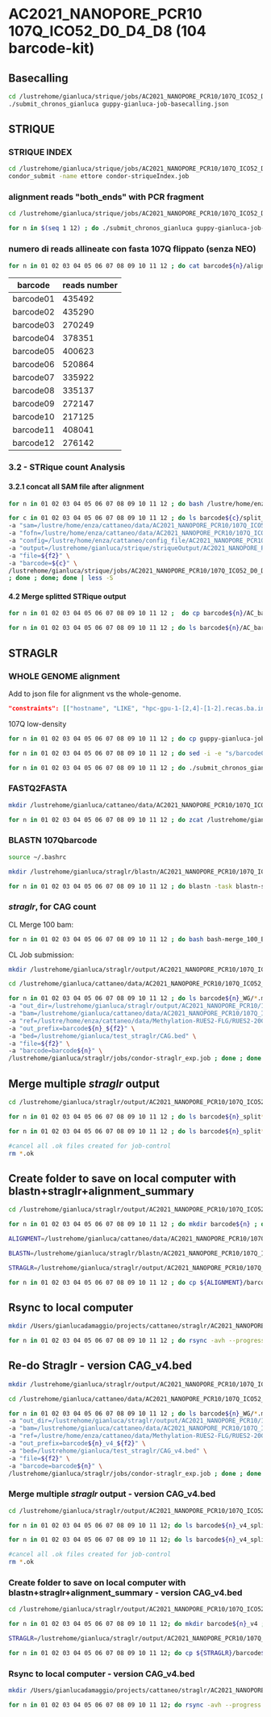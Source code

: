 # AC2021_NANOPORE_PCR10 107Q_ICO52_D0_D4_D8 (104 barcode-kit)

## Basecalling

```bash
cd /lustrehome/gianluca/strique/jobs/AC2021_NANOPORE_PCR10/107Q_ICO52_D0_D4_D8/
./submit_chronos_gianluca guppy-gianluca-job-basecalling.json
```

## STRIQUE

### STRIQUE INDEX

```bash
cd /lustrehome/gianluca/strique/jobs/AC2021_NANOPORE_PCR10/107Q_ICO52_D0_D4_D8/
condor_submit -name ettore condor-striqueIndex.job
```

### alignment reads "both_ends" with PCR fragment

```bash
cd /lustrehome/gianluca/strique/jobs/AC2021_NANOPORE_PCR10/107Q_ICO52_D0_D4_D8/

for n in $(seq 1 12) ; do ./submit_chronos_gianluca guppy-gianluca-job-align${n}.json ; done
```

### numero di reads allineate con fasta 107Q flippato (senza NEO)

```bash
for n in 01 02 03 04 05 06 07 08 09 10 11 12 ; do cat barcode${n}/alignment_summary.txt | grep 107Q | wc -l ; done
```

|barcode |reads number|
|------|--------------|
| barcode01 |  435492 |
| barcode02 |  435290 |
| barcode03 |  270249 |
| barcode04 |  378351 |
| barcode05 |  400623 |
| barcode06 |  520864 |
| barcode07 |  335922 |
| barcode08 |  335137 |
| barcode09 |  272147 |
| barcode10 |  217125 |
| barcode11 |  408041 |
| barcode12 |  276142 |

### 3.2 - STRique count Analysis

#### 3.2.1 concat all SAM file after alignment

```bash
for n in 01 02 03 04 05 06 07 08 09 10 11 12 ; do bash /lustre/home/enza/cattaneo/src/concatSAM_split4STRique_PCR10.sh /lustrehome/gianluca/cattaneo/data/AC2021_NANOPORE_PCR10/107Q_ICO52_D0_D4_D8/20211206_1531_MN37986_FAR64967_e6797311/analysis/alignment/barcode${n} 107Q ; done
```

```bash
for c in 01 02 03 04 05 06 07 08 09 10 11 12 ; do ls barcode${c}/split_fq_* | while IFS="$(printf '/')" read -r f1 f2 ; do for n in 10 ; do echo condor_submit -name ettore \
-a "sam=/lustre/home/enza/cattaneo/data/AC2021_NANOPORE_PCR10/107Q_ICO52_D0_D4_D8/20211206_1531_MN37986_FAR64967_e6797311/analysis/alignment/barcode${c}/${f2}" \
-a "fofn=/lustre/home/enza/cattaneo/data/AC2021_NANOPORE_PCR10/107Q_ICO52_D0_D4_D8/20211206_1531_MN37986_FAR64967_e6797311/fast5/reads.fofn" \
-a "config=/lustre/home/enza/cattaneo/config_file/AC2021_NANOPORE_PCR10/HTT_config_AC2021_NANOPORE_PCR10_150_770bp_CAG.tsv" \
-a "output=/lustrehome/gianluca/strique/striqueOutput/AC2021_NANOPORE_PCR10/107Q_ICO52_D0_D4_D8/barcode${c}/AC_barcode${c}_IC052.${f2}.qs10.150_770bp_CAG.tsv" \
-a "file=${f2}" \
-a "barcode=${c}" \
/lustrehome/gianluca/strique/jobs/AC2021_NANOPORE_PCR10/107Q_ICO52_D0_D4_D8/condor-striqueCount_exp.job \
; done ; done; done | less -S
```

#### 4.2 Merge splitted STRique output

```bash
for n in 01 02 03 04 05 06 07 08 09 10 11 12 ;  do cp barcode${n}/AC_barcode${n}_IC052.split_fq_aa.qs10.150_770bp_CAG.tsv barcode${n}/AC_barcode${n}.qs10.150_770bp_CAG.tsv ; done

for n in 01 02 03 04 05 06 07 08 09 10 11 12 ; do ls barcode${n}/AC_barcode${n}_IC052.split_fq_* | grep -v aa | while read line ; do cat $line | tail -n+2 >> barcode${n}/AC_barcode${n}.qs10.150_770bp_CAG.tsv ; done ; done
```

## STRAGLR

### WHOLE GENOME alignment

Add to json file for alignment vs the whole-genome.

```json
"constraints": [["hostname", "LIKE", "hpc-gpu-1-[2,4]-[1-2].recas.ba.infn.it"]],
```

107Q low-density

```bash
for n in 01 02 03 04 05 06 07 08 09 10 11 12 ; do cp guppy-gianluca-job-WG-align01.json guppy-gianluca-job-WG-align${n}.json ; done

for n in 01 02 03 04 05 06 07 08 09 10 11 12 ; do sed -i -e "s/barcode01/barcode${n}/g" guppy-gianluca-job-WG-align${n}.json ; done

for n in 01 02 03 04 05 06 07 08 09 10 11 12 ; do ./submit_chronos_gianluca guppy-gianluca-job-WG-align${n}.json ; done
```

### FASTQ2FASTA

```bash
mkdir /lustrehome/gianluca/cattaneo/data/AC2021_NANOPORE_PCR10/107Q_ICO52_D0_D4_D8/20211206_1531_MN37986_FAR64967_e6797311/analysis/fastq2fasta

for n in 01 02 03 04 05 06 07 08 09 10 11 12 ; do zcat /lustrehome/gianluca/cattaneo/data/AC2021_NANOPORE_PCR10/107Q_ICO52_D0_D4_D8/20211206_1531_MN37986_FAR64967_e6797311/analysis/basecalling/pass/barcode${n}/*.fastq.gz | awk '{if(NR%4==1) {printf(">%s\n",substr($0,2));} else if(NR%4==2) print;}' > /lustrehome/gianluca/cattaneo/data/AC2021_NANOPORE_PCR10/107Q_ICO52_D0_D4_D8/20211206_1531_MN37986_FAR64967_e6797311/analysis/fastq2fasta/barcode${n}_allreads.fasta ; done
```

### BLASTN 107Qbarcode

```bash
source ~/.bashrc

mkdir /lustrehome/gianluca/straglr/blastn/AC2021_NANOPORE_PCR10/107Q_ICO52_D0_D4_D8

for n in 01 02 03 04 05 06 07 08 09 10 11 12 ; do blastn -task blastn-short -query /lustrehome/gianluca/cattaneo/data/AC2021_NANOPORE_PCR10/107Q_ICO52_D0_D4_D8/20211206_1531_MN37986_FAR64967_e6797311/analysis/fastq2fasta/barcode${n}_allreads.fasta -subject /lustrehome/gianluca/straglr/barcode_fasta/barcode107Q.fa -outfmt 6 > /lustrehome/gianluca/straglr/blastn/AC2021_NANOPORE_PCR10/107Q_ICO52_D0_D4_D8/barcode${n}_blastn_107Q.txt ; done
```

### *straglr*, for CAG count

CL Merge 100 bam:

```bash
for n in 01 02 03 04 05 06 07 08 09 10 11 12 ; do bash bash-merge_100_BAM.sh /lustrehome/gianluca/cattaneo/data/AC2021_NANOPORE_PCR10/107Q_ICO52_D0_D4_D8/20211206_1531_MN37986_FAR64967_e6797311/analysis/alignment/barcode${n}_WG ; done
```

CL Job submission:

```bash
mkdir /lustrehome/gianluca/straglr/output/AC2021_NANOPORE_PCR10/107Q_ICO52_D0_D4_D8

cd /lustrehome/gianluca/cattaneo/data/AC2021_NANOPORE_PCR10/107Q_ICO52_D0_D4_D8/20211206_1531_MN37986_FAR64967_e6797311/analysis/alignment/

for n in 01 02 03 04 05 06 07 08 09 10 11 12 ; do ls barcode${n}_WG/*.multi.bam | while IFS="$(printf '/')" read -r f1 f2 ; do echo condor_submit -name ettore \
-a "out_dir=/lustrehome/gianluca/straglr/output/AC2021_NANOPORE_PCR10/107Q_ICO52_D0_D4_D8/" \
-a "bam=/lustrehome/gianluca/cattaneo/data/AC2021_NANOPORE_PCR10/107Q_ICO52_D0_D4_D8/20211206_1531_MN37986_FAR64967_e6797311/analysis/alignment/barcode${n}_WG/${f2}" \
-a "ref=/lustre/home/enza/cattaneo/data/Methylation-RUES2-FLG/RUES2-20CAG/reference/GCA_000001405.15_GRCh38_no_alt_analysis_set.fna" \
-a "out_prefix=barcode${n}_${f2}" \
-a "bed=/lustrehome/gianluca/test_straglr/CAG.bed" \
-a "file=${f2}" \
-a "barcode=barcode${n}" \
/lustrehome/gianluca/straglr/jobs/condor-straglr_exp.job ; done ; done | less -S
```

## Merge multiple *straglr* output

```bash
cd /lustrehome/gianluca/straglr/output/AC2021_NANOPORE_PCR10/107Q_ICO52_D0_D4_D8

for n in 01 02 03 04 05 06 07 08 09 10 11 12 ; do ls barcode${n}_split*.tsv | grep aa | while read file ; do cat ${file} > barcode${n}.tsv; done ; done

for n in 01 02 03 04 05 06 07 08 09 10 11 12 ; do ls barcode${n}_split*.tsv | grep -v aa | while read file ; do cat ${file} | grep -v "#" >> barcode${n}.tsv; done ; done

#cancel all .ok files created for job-control
rm *.ok
```

## Create folder to save on local computer with blastn+straglr+alignment_summary

```bash
cd /lustrehome/gianluca/straglr/output/AC2021_NANOPORE_PCR10/107Q_ICO52_D0_D4_D8

for n in 01 02 03 04 05 06 07 08 09 10 11 12 ; do mkdir barcode${n} ; done

ALIGNMENT=/lustrehome/gianluca/cattaneo/data/AC2021_NANOPORE_PCR10/107Q_ICO52_D0_D4_D8/20211206_1531_MN37986_FAR64967_e6797311/analysis/alignment

BLASTN=/lustrehome/gianluca/straglr/blastn/AC2021_NANOPORE_PCR10/107Q_ICO52_D0_D4_D8

STRAGLR=/lustrehome/gianluca/straglr/output/AC2021_NANOPORE_PCR10/107Q_ICO52_D0_D4_D8

for n in 01 02 03 04 05 06 07 08 09 10 11 12 ; do cp ${ALIGNMENT}/barcode${n}_WG/alignment_summary.txt ${STRAGLR}/barcode${n}/ &&  cp ${BLASTN}/barcode${n}* ${STRAGLR}/barcode${n}/ &&  cp ${STRAGLR}/barcode${n}.tsv ${STRAGLR}/barcode${n}/ ; done 
```

## Rsync to local computer

```bash
mkdir /Users/gianlucadamaggio/projects/cattaneo/straglr/AC2021_NANOPORE_PCR10/107Q_ICO52_D0_D4_D8/

for n in 01 02 03 04 05 06 07 08 09 10 11 12 ; do rsync -avh --progress gianluca@ui02.recas.ba.infn.it:/lustrehome/gianluca/straglr/output/AC2021_NANOPORE_PCR10/107Q_ICO52_D0_D4_D8/barcode${n} /Users/gianlucadamaggio/projects/cattaneo/straglr/AC2021_NANOPORE_PCR10/107Q_ICO52_D0_D4_D8/ ; done
```

## Re-do Straglr - version CAG_v4.bed

```bash
mkdir /lustrehome/gianluca/straglr/output/AC2021_NANOPORE_PCR10/107Q_ICO52_D0_D4_D8

cd /lustrehome/gianluca/cattaneo/data/AC2021_NANOPORE_PCR10/107Q_ICO52_D0_D4_D8/20211206_1531_MN37986_FAR64967_e6797311/analysis/alignment/

for n in 01 02 03 04 05 06 07 08 09 10 11 12 ; do ls barcode${n}_WG/*.multi.bam | while IFS="$(printf '/')" read -r f1 f2 ; do echo condor_submit -name ettore \
-a "out_dir=/lustrehome/gianluca/straglr/output/AC2021_NANOPORE_PCR10/107Q_ICO52_D0_D4_D8/" \
-a "bam=/lustrehome/gianluca/cattaneo/data/AC2021_NANOPORE_PCR10/107Q_ICO52_D0_D4_D8/20211206_1531_MN37986_FAR64967_e6797311/analysis/alignment/barcode${n}_WG/${f2}" \
-a "ref=/lustre/home/enza/cattaneo/data/Methylation-RUES2-FLG/RUES2-20CAG/reference/GCA_000001405.15_GRCh38_no_alt_analysis_set.fna" \
-a "out_prefix=barcode${n}_v4_${f2}" \
-a "bed=/lustrehome/gianluca/test_straglr/CAG_v4.bed" \
-a "file=${f2}" \
-a "barcode=barcode${n}" \
/lustrehome/gianluca/straglr/jobs/condor-straglr_exp.job ; done ; done | less -S
```

### Merge multiple *straglr* output - version CAG_v4.bed

```bash
cd /lustrehome/gianluca/straglr/output/AC2021_NANOPORE_PCR10/107Q_ICO52_D0_D4_D8

for n in 01 02 03 04 05 06 07 08 09 10 11 12; do ls barcode${n}_v4_split*.tsv | grep aa | while read file ; do cat ${file} > barcode${n}_v4.tsv; done ; done

for n in 01 02 03 04 05 06 07 08 09 10 11 12; do ls barcode${n}_v4_split*.tsv | grep -v aa | while read file ; do cat ${file} | grep -v "#" >> barcode${n}_v4.tsv; done ; done

#cancel all .ok files created for job-control
rm *.ok

```

### Create folder to save on local computer with blastn+straglr+alignment_summary - version CAG_v4.bed

```bash
cd /lustrehome/gianluca/straglr/output/AC2021_NANOPORE_PCR10/107Q_ICO52_D0_D4_D8

for n in 01 02 03 04 05 06 07 08 09 10 11 12; do mkdir barcode${n}_v4 ; done

STRAGLR=/lustrehome/gianluca/straglr/output/AC2021_NANOPORE_PCR10/107Q_ICO52_D0_D4_D8

for n in 01 02 03 04 05 06 07 08 09 10 11 12; do cp ${STRAGLR}/barcode${n}_v4.tsv ${STRAGLR}/barcode${n}_v4/ ; done 
```

### Rsync to local computer - version CAG_v4.bed

```bash
mkdir /Users/gianlucadamaggio/projects/cattaneo/straglr/AC2021_NANOPORE_PCR10/107Q_ICO52_D0_D4_D8/

for n in 01 02 03 04 05 06 07 08 09 10 11 12; do rsync -avh --progress gianluca@ui02.recas.ba.infn.it:/lustrehome/gianluca/straglr/output/AC2021_NANOPORE_PCR10/107Q_ICO52_D0_D4_D8/barcode${n}_v4 /Users/gianlucadamaggio/projects/cattaneo/straglr/AC2021_NANOPORE_PCR10/107Q_ICO52_D0_D4_D8/ ; done
```

